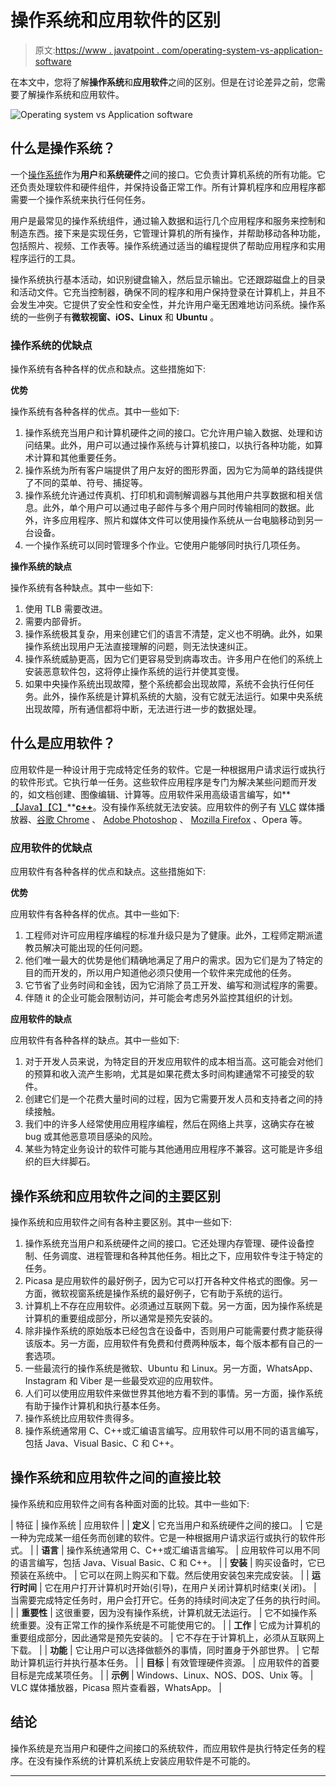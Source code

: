 # 操作系统和应用软件的区别

> 原文:[https://www . javatpoint . com/operating-system-vs-application-software](https://www.javatpoint.com/operating-system-vs-application-software)

在本文中，您将了解**操作系统**和**应用软件**之间的区别。但是在讨论差异之前，您需要了解操作系统和应用软件。

![Operating system vs Application software](../Images/133d3f7d665dcdb8a9a93064a7bf50b5.png)

## 什么是操作系统？

一个[操作系统](https://www.javatpoint.com/os-tutorial)作为**用户**和**系统硬件**之间的接口。它负责计算机系统的所有功能。它还负责处理软件和硬件组件，并保持设备正常工作。所有计算机程序和应用程序都需要一个操作系统来执行任何任务。

用户是最常见的操作系统组件，通过输入数据和运行几个应用程序和服务来控制和制造东西。接下来是实现任务，它管理计算机的所有操作，并帮助移动各种功能，包括照片、视频、工作表等。操作系统通过适当的编程提供了帮助应用程序和实用程序运行的工具。

操作系统执行基本活动，如识别键盘输入，然后显示输出。它还跟踪磁盘上的目录和活动文件。它充当控制器，确保不同的程序和用户保持登录在计算机上，并且不会发生冲突。它提供了安全性和安全性，并允许用户毫无困难地访问系统。操作系统的一些例子有**微软视窗、iOS、Linux** 和 **Ubuntu** 。

### 操作系统的优缺点

操作系统有各种各样的优点和缺点。这些措施如下:

**优势**

操作系统有各种各样的优点。其中一些如下:

1.  操作系统充当用户和计算机硬件之间的接口。它允许用户输入数据、处理和访问结果。此外，用户可以通过操作系统与计算机接口，以执行各种功能，如算术计算和其他重要任务。
2.  操作系统为所有客户端提供了用户友好的图形界面，因为它为简单的路线提供了不同的菜单、符号、捕捉等。
3.  操作系统允许通过传真机、打印机和调制解调器与其他用户共享数据和相关信息。此外，单个用户可以通过电子邮件与多个用户同时传输相同的数据。此外，许多应用程序、照片和媒体文件可以使用操作系统从一台电脑移动到另一台设备。
4.  一个操作系统可以同时管理多个作业。它使用户能够同时执行几项任务。

**操作系统的缺点**

操作系统有各种缺点。其中一些如下:

1.  使用 TLB 需要改进。
2.  需要内部骨折。
3.  操作系统极其复杂，用来创建它们的语言不清楚，定义也不明确。此外，如果操作系统出现用户无法直接理解的问题，则无法快速纠正。
4.  操作系统威胁更高，因为它们更容易受到病毒攻击。许多用户在他们的系统上安装恶意软件包，这将停止操作系统的运行并使其变慢。
5.  如果中央操作系统出现故障，整个系统都会出现故障，系统不会执行任何任务。此外，操作系统是计算机系统的大脑，没有它就无法运行。如果中央系统出现故障，所有通信都将中断，无法进行进一步的数据处理。

## 什么是应用软件？

应用软件是一种设计用于完成特定任务的软件。它是一种根据用户请求运行或执行的软件形式。它执行单一任务。这些软件应用程序是专门为解决某些问题而开发的，如文档创建、图像编辑、计算等。应用软件采用高级语言编写，如**[【Java】](https://www.javatpoint.com/java-tutorial)[【C】](https://www.javatpoint.com/c-programming-language-tutorial)**[**c++**](https://www.javatpoint.com/cpp-tutorial)。没有操作系统就无法安装。应用软件的例子有 [VLC](https://www.javatpoint.com/vlc-full-form) 媒体播放器、[谷歌 Chrome](https://www.javatpoint.com/what-is-google-chrome) 、 [Adobe Photoshop](https://www.javatpoint.com/photoshop) 、 [Mozilla Firefox](https://www.javatpoint.com/mozilla-firefox) 、Opera 等。

### 应用软件的优缺点

应用软件有各种各样的优点和缺点。这些措施如下:

**优势**

应用软件有各种各样的优点。其中一些如下:

1.  工程师对许可应用程序编程的标准升级只是为了健康。此外，工程师定期派遣教员解决可能出现的任何问题。
2.  他们唯一最大的优势是他们精确地满足了用户的需求。因为它们是为了特定的目的而开发的，所以用户知道他必须只使用一个软件来完成他的任务。
3.  它节省了业务时间和金钱，因为它消除了员工开发、编写和测试程序的需要。
4.  伴随 it 的企业可能会限制访问，并可能会考虑另外监控其组织的计划。

**应用软件的缺点**

应用软件有各种各样的缺点。其中一些如下:

1.  对于开发人员来说，为特定目的开发应用软件的成本相当高。这可能会对他们的预算和收入流产生影响，尤其是如果花费太多时间构建通常不可接受的软件。
2.  创建它们是一个花费大量时间的过程，因为它需要开发人员和支持者之间的持续接触。
3.  我们中的许多人经常使用应用程序编程，然后在网络上共享，这确实存在被 bug 或其他恶意项目感染的风险。
4.  某些为特定业务设计的软件可能与其他通用应用程序不兼容。这可能是许多组织的巨大绊脚石。

## 操作系统和应用软件之间的主要区别

操作系统和应用软件之间有各种主要区别。其中一些如下:

1.  操作系统充当用户和系统硬件之间的接口。它还处理内存管理、硬件设备控制、任务调度、进程管理和各种其他任务。相比之下，应用软件专注于特定的任务。
2.  Picasa 是应用软件的最好例子，因为它可以打开各种文件格式的图像。另一方面，微软视窗系统是操作系统的最好例子，它有助于系统的运行。
3.  计算机上不存在应用软件。必须通过互联网下载。另一方面，因为操作系统是计算机的重要组成部分，所以通常是预先安装的。
4.  除非操作系统的原始版本已经包含在设备中，否则用户可能需要付费才能获得该版本。另一方面，应用软件有免费和付费两种版本，每个版本都有自己的一套选项。
5.  一些最流行的操作系统是微软、Ubuntu 和 Linux。另一方面，WhatsApp、Instagram 和 Viber 是一些最受欢迎的应用软件。
6.  人们可以使用应用软件来做世界其他地方看不到的事情。另一方面，操作系统有助于操作计算机和执行基本任务。
7.  操作系统比应用软件贵得多。
8.  操作系统通常用 C、C++或汇编语言编写。应用软件可以用不同的语言编写，包括 Java、Visual Basic、C 和 C++。

## 操作系统和应用软件之间的直接比较

操作系统和应用软件之间有各种面对面的比较。其中一些如下:

| 特征 | 操作系统 | 应用软件 |
| **定义** | 它充当用户和系统硬件之间的接口。 | 它是一种为完成某一组任务而创建的软件。它是一种根据用户请求运行或执行的软件形式。 |
| **语言** | 操作系统通常用 C、C++或汇编语言编写。 | 应用软件可以用不同的语言编写，包括 Java、Visual Basic、C 和 C++。 |
| **安装** | 购买设备时，它已预装在系统中。 | 它可以在网上购买和下载。然后使用安装包来完成安装。 |
| **运行时间** | 它在用户打开计算机时开始(引导)，在用户关闭计算机时结束(关闭)。 | 当需要完成特定任务时，用户会打开它。任务的持续时间决定了任务的执行时间。 |
| **重要性** | 这很重要，因为没有操作系统，计算机就无法运行。 | 它不如操作系统重要。没有正常工作的操作系统是不可能使用它的。 |
| **工作** | 它成为计算机的重要组成部分，因此通常是预先安装的。 | 它不存在于计算机上，必须从互联网上下载。 |
| **功能** | 它让用户可以选择做额外的事情，同时置身于外部世界。 | 它帮助计算机运行并执行基本任务。 |
| **目标** | 有效管理硬件资源。 | 应用软件的首要目标是完成某项任务。 |
| **示例** | Windows、Linux、NOS、DOS、Unix 等。 | VLC 媒体播放器，Picasa 照片查看器，WhatsApp。 |

## 结论

操作系统是充当用户和硬件之间接口的系统软件，而应用软件是执行特定任务的程序。在没有操作系统的计算机系统上安装应用软件是不可能的。

* * *